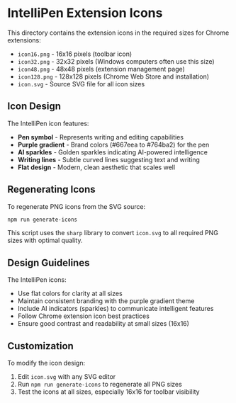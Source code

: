 # IntelliPen Extension Icons

This directory contains the extension icons in the required sizes for Chrome extensions:

- `icon16.png` - 16x16 pixels (toolbar icon)
- `icon32.png` - 32x32 pixels (Windows computers often use this size)
- `icon48.png` - 48x48 pixels (extension management page)
- `icon128.png` - 128x128 pixels (Chrome Web Store and installation)
- `icon.svg` - Source SVG file for all icon sizes

## Icon Design

The IntelliPen icon features:
- **Pen symbol** - Represents writing and editing capabilities
- **Purple gradient** - Brand colors (#667eea to #764ba2) for the pen
- **AI sparkles** - Golden sparkles indicating AI-powered intelligence
- **Writing lines** - Subtle curved lines suggesting text and writing
- **Flat design** - Modern, clean aesthetic that scales well

## Regenerating Icons

To regenerate PNG icons from the SVG source:

```bash
npm run generate-icons
```

This script uses the `sharp` library to convert `icon.svg` to all required PNG sizes with optimal quality.

## Design Guidelines

The IntelliPen icons:
- Use flat colors for clarity at all sizes
- Maintain consistent branding with the purple gradient theme
- Include AI indicators (sparkles) to communicate intelligent features
- Follow Chrome extension icon best practices
- Ensure good contrast and readability at small sizes (16x16)

## Customization

To modify the icon design:
1. Edit `icon.svg` with any SVG editor
2. Run `npm run generate-icons` to regenerate all PNG sizes
3. Test the icons at all sizes, especially 16x16 for toolbar visibility